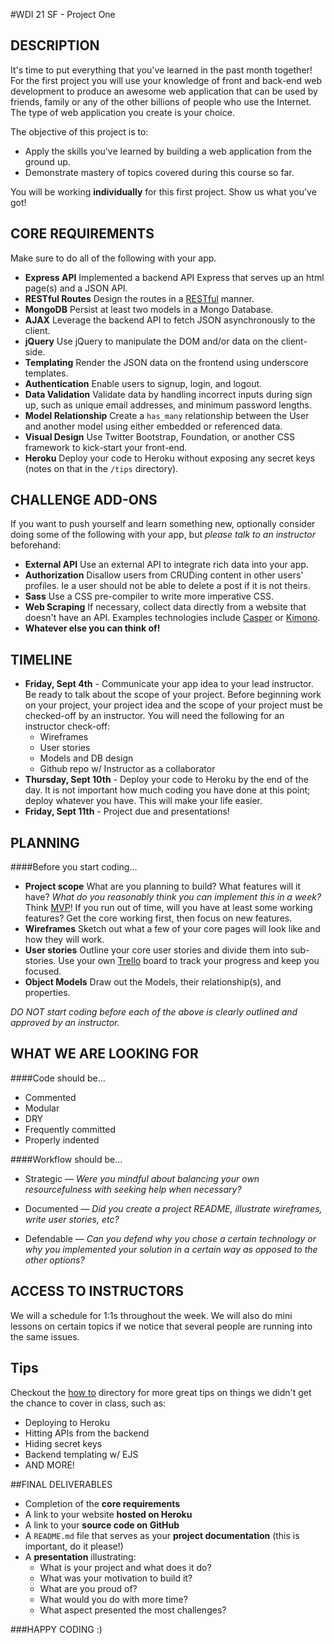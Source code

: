 #WDI 21 SF - Project One

## DESCRIPTION

It's time to put everything that you've learned in the past month together! For the first project you will use your knowledge of front and back-end web development to produce an awesome web application that can be used by friends, family or any of the other billions of people who use the Internet. The type of web application you create is your choice.

The objective of this project is to:

* Apply the skills you've learned by building a web application from the ground up.
* Demonstrate mastery of topics covered during this course so far.

You will be working **individually** for this first project. Show us what you've got!

## CORE REQUIREMENTS
Make sure to do all of the following with your app.

* **Express API** Implemented a backend API Express that serves up an html page(s) and a JSON API.
* **RESTful Routes** Design the routes in a [RESTful](http://restfulrouting.com/mappings/resources) manner.
* **MongoDB** Persist at least two models in a Mongo Database.
* **AJAX** Leverage the backend API to fetch JSON asynchronously to the client.
* **jQuery** Use jQuery to manipulate the DOM and/or data on the client-side.
* **Templating** Render the JSON data on the frontend using underscore templates.
* **Authentication** Enable users to signup, login, and logout.
* **Data Validation** Validate data by handling incorrect inputs during sign up, such as unique email addresses, and minimum password lengths.
* **Model Relationship** Create a `has_many` relationship between the User and another model using either embedded or referenced data.
* **Visual Design** Use Twitter Bootstrap, Foundation, or another CSS framework to kick-start your front-end.
* **Heroku** Deploy your code to Heroku without exposing any secret keys (notes on that in the `/tips` directory).

## CHALLENGE ADD-ONS
If you want to push yourself and learn something new, optionally consider doing some of the following with your app, but *please talk to an instructor* beforehand:

* **External API** Use an external API to integrate rich data into your app.
* **Authorization** Disallow users from CRUDing content in other users' profiles. Ie a user should not be able to delete a post if it is not theirs.
* **Sass** Use a CSS pre-compiler to write more imperative CSS. 
* **Web Scraping** If necessary, collect data directly from a website that doesn't have an API. Examples technologies include [Casper](http://casperjs.org/) or [Kimono](https://www.kimonolabs.com/).
* **Whatever else you can think of!**

## TIMELINE

* **Friday, Sept 4th** - Communicate your app idea to your lead instructor. Be ready to talk about the scope of your project. Before beginning work on your project, your project idea and the scope of your project must be checked-off by an instructor.  You will need the following for an instructor check-off:
    * Wireframes
    * User stories
    * Models and DB design
    * Github repo w/ Instructor as a collaborator
* **Thursday, Sept 10th** - Deploy your code to Heroku by the end of the day.  It is not important how much coding you have done at this point; deploy whatever you have.  This will make your life easier.
* **Friday, Sept 11th** - Project due and presentations!

## PLANNING

####Before you start coding...

* **Project scope** What are you planning to build? What features will it have? *What do you reasonably think you can implement this in a week?* Think [MVP](http://en.wikipedia.org/wiki/Minimum_viable_product)! If you run out of time, will you have at least some working features? Get the core working first, then focus on new features.
* **Wireframes** Sketch out what a few of your core pages will look like and how they will work.
* **User stories** Outline your core user stories and divide them into sub-stories. Use your own [Trello](https://trello.com/) board to track your progress and keep you focused.
* **Object Models** Draw out the Models, their relationship(s), and properties.

*DO NOT start coding before each of the above is clearly outlined and approved by an instructor.*



## WHAT WE ARE LOOKING FOR
####Code should be...

* Commented
* Modular
* DRY
* Frequently committed
* Properly indented

####Workflow should be...

* Strategic —
*Were you mindful about balancing your own resourcefulness with seeking help when necessary?* 

* Documented —
*Did you create a project README, illustrate wireframes, write user stories, etc?*
* Defendable —
*Can you defend why you chose a certain technology or why you implemented your solution in a certain way as opposed to the other options?*

## ACCESS TO INSTRUCTORS
We will a schedule for 1:1s throughout the week. We will also do mini lessons on certain topics if we notice that several people are running into the same issues.

## Tips

Checkout the [how to](https://github.com/sf-wdi-21/notes/tree/master/how-tos) directory for more great tips on things we didn't get the chance to cover in class, such as:

* Deploying to Heroku
* Hitting APIs from the backend
* Hiding secret keys
* Backend templating w/ EJS
* AND MORE!


##FINAL DELIVERABLES

* Completion of the **core requirements**
* A link to your website **hosted on Heroku**
* A link to your **source code on GitHub**
* A `README.md` file that serves as your **project documentation** (this is important, do it please!)
* A **presentation** illustrating:
	* What is your project and what does it do?
	* What was your motivation to build it?
	* What are you proud of?
	* What would you do with more time?
	* What aspect presented the most challenges?

###HAPPY CODING :)
